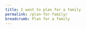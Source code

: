 ```yaml
---
title: I want to plan for a family
permalink: /plan-for-family/
breadcrumb: Plan for a family
---
```

